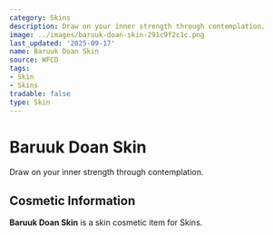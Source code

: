 ```yaml
---
category: Skins
description: Draw on your inner strength through contemplation.
image: ../images/baruuk-doan-skin-291c9f2c1c.png
last_updated: '2025-09-17'
name: Baruuk Doan Skin
source: WFCD
tags:
- Skin
- Skins
tradable: false
type: Skin
---
```


# Baruuk Doan Skin

Draw on your inner strength through contemplation.

## Cosmetic Information

**Baruuk Doan Skin** is a skin cosmetic item for Skins.

